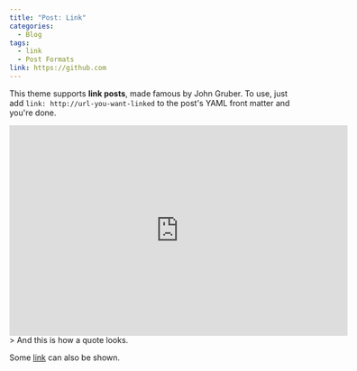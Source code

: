```yaml
---
title: "Post: Link"
categories:
  - Blog
tags:
  - link
  - Post Formats
link: https://github.com
---
```


This theme supports **link posts**, made famous by John Gruber. To use, just add `link: http://url-you-want-linked` to the post's YAML front matter and you're done.

<iframe width="600" height="373.5" src="https://app.powerbi.com/view?r=eyJrIjoiZDdlOWZjODMtYjM3YS00ZWI5LTljNGUtNTkzMjIyYTA0OTE3IiwidCI6IjhhYjFmYjMzLTI2MWUtNDUyOC04ZjU0LTE5NGUzNWZmNzlmNSJ9&pageName=ReportSection" frameborder="0" allowFullScreen="true"></iframe>
> And this is how a quote looks.

Some [link](#) can also be shown.